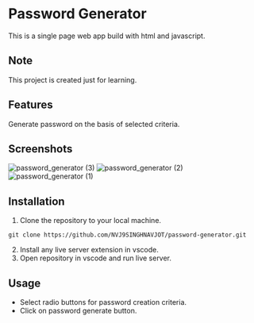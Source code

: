 # Password Generator

This is a  single page web app build with html and javascript.

## Note

This project is created just for learning.

## Features

Generate password on the basis of selected criteria.

## Screenshots

![password_generator (3)](https://github.com/NVJ9SINGHNAVJOT/password-generator/assets/121451924/7e12ce4a-3832-4f88-8909-f3c04f830407)
![password_generator (2)](https://github.com/NVJ9SINGHNAVJOT/password-generator/assets/121451924/534f3315-ccc9-483e-947a-6a6a197c7a40)
![password_generator (1)](https://github.com/NVJ9SINGHNAVJOT/password-generator/assets/121451924/b82a6ea7-5b7a-41bd-bef3-8ecce2d4b990)

## Installation

1. Clone the repository to your local machine.
```
git clone https://github.com/NVJ9SINGHNAVJOT/password-generator.git
```
2. Install any live server extension in vscode.
3. Open repository in vscode and run live server.

## Usage

- Select radio buttons for password creation criteria.
- Click on password generate button.

